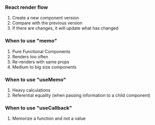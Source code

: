 ### React render flow

1. Create a new component version
2. Compare with the previous version
3. If there are changes, it will update what has changed

### When to use "memo"

1. Pure Functional Components
2. Renders too often
3. Re-renders with same props
4. Medium to big size components

### When to use "useMemo"

1. Heavy calculations
2. Referential equality (when passing information to a child component)

### When to use "useCallback"

1. Memorize a function and not a value